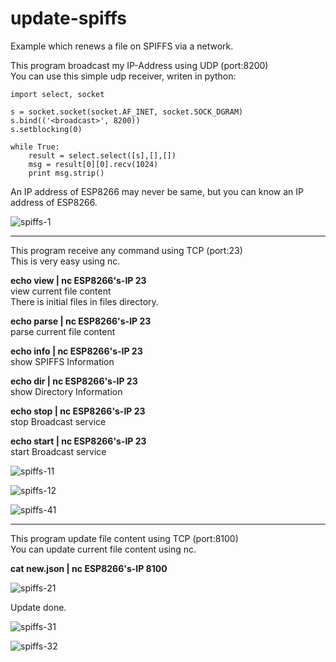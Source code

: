 # update-spiffs

Example which renews a file on SPIFFS via a network.   

This program broadcast my IP-Address using UDP (port:8200)   
You can use this simple udp receiver, writen in python:   

	import select, socket

	s = socket.socket(socket.AF_INET, socket.SOCK_DGRAM)
	s.bind(('<broadcast>', 8200))
	s.setblocking(0)

	while True:
	    result = select.select([s],[],[])
	    msg = result[0][0].recv(1024)
	    print msg.strip()

An IP address of ESP8266 may never be same, but you can know an IP address of ESP8266.   

![spiffs-1](https://user-images.githubusercontent.com/6020549/52171728-4c051780-27a5-11e9-81ad-b5adda456ca1.jpg)

---

This program receive any command using TCP (port:23)   
This is very easy using nc.   

**echo view | nc ESP8266's-IP 23**   
view current file content   
There is initial files in files directory.   

**echo parse | nc ESP8266's-IP 23**   
parse current file content   

**echo info | nc ESP8266's-IP 23**   
show SPIFFS Information   

**echo dir | nc ESP8266's-IP 23**   
show Directory Information   

**echo stop | nc ESP8266's-IP 23**   
stop Broadcast service   

**echo start | nc ESP8266's-IP 23**   
start Broadcast service

![spiffs-11](https://user-images.githubusercontent.com/6020549/52176511-49331280-27f7-11e9-84fd-ab58948bb822.jpg)

![spiffs-12](https://user-images.githubusercontent.com/6020549/52176513-4df7c680-27f7-11e9-85af-f994ed04960c.jpg)

![spiffs-41](https://user-images.githubusercontent.com/6020549/52176526-62d45a00-27f7-11e9-9ff9-9b605372047b.jpg)

---


This program update file content using TCP (port:8100)   
You can update current file content using nc.   

**cat new.json | nc ESP8266's-IP 8100**   

![spiffs-21](https://user-images.githubusercontent.com/6020549/52176534-71227600-27f7-11e9-9a33-af788b03a003.jpg)

Update done.   

![spiffs-31](https://user-images.githubusercontent.com/6020549/52176541-7da6ce80-27f7-11e9-8cb8-f142b4c089de.jpg)

![spiffs-32](https://user-images.githubusercontent.com/6020549/52176544-826b8280-27f7-11e9-8f70-a8a78d0691d8.jpg)

